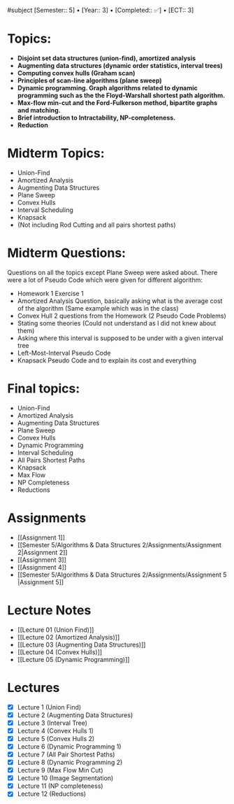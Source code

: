 #subject
[Semester:: 5]   •   [Year:: 3]   •   [Completed:: ✅]  •   [ECT:: 3]
# Topics:
- **Disjoint set data structures (union-find), amortized analysis**
- **Augmenting data structures (dynamic order statistics, interval trees)**
- **Computing convex hulls (Graham scan)**
- **Principles of scan-line algorithms (plane sweep)**
- **Dynamic programming. Graph algorithms related to dynamic programming such as the the Floyd-Warshall shortest path algorithm.**
- **Max-flow min-cut and the Ford-Fulkerson method, bipartite graphs and matching.**
- **Brief introduction to Intractability, NP-completeness.**
- **Reduction**

# Midterm Topics:
- Union-Find 
- Amortized Analysis
- Augmenting Data Structures
- Plane Sweep
- Convex Hulls
- Interval Scheduling
- Knapsack
- (Not including Rod Cutting and all pairs shortest paths)

# Midterm Questions:
Questions on all the topics except Plane Sweep were asked about. There were a lot of Pseudo Code which were given for different algorithm:
- Homework 1 Exercise 1
- Amortized Analysis Question, basically asking what is the average cost of the algorithm (Same example which was in the class)
- Convex Hull 2 questions from the Homework (2 Pseudo Code Problems)
- Stating some theories (Could not understand as I did not knew about them)
- Asking where this interval is supposed to be under with a given interval tree
- Left-Most-Interval Pseudo Code
- Knapsack Pseudo Code and to explain its cost and everything
# Final topics:
- Union-Find
- Amortized Analysis
- Augmenting Data Structures
- Plane Sweep
- Convex Hulls
- Dynamic Programming
- Interval Scheduling
- All Pairs Shortest Paths
- Knapsack
- Max Flow
- NP Completeness
- Reductions

# Assignments
- [[Assignment 1]]
- [[Semester 5/Algorithms & Data Structures 2/Assignments/Assignment 2|Assignment 2]]
- [[Assignment 3]]
- [[Assignment 4]]
- [[Semester 5/Algorithms & Data Structures 2/Assignments/Assignment 5 |Assignment 5]]

# Lecture Notes
- [[Lecture 01 (Union Find)]]
- [[Lecture 02 (Amortized Analysis)]]
- [[Lecture 03 (Augmenting Data Structures)]]
- [[Lecture 04 (Convex Hulls)]]
- [[Lecture 05 (Dynamic Programming)]]

# Lectures
- [x] Lecture 1 (Union Find)
- [x] Lecture 2 (Augmenting Data Structures)
- [x] Lecture 3 (Interval Tree)
- [x] Lecture 4 (Convex Hulls 1)
- [x] Lecture 5 (Convex Hulls 2)
- [x] Lecture 6 (Dynamic Programming 1)
- [x] Lecture 7 (All Pair Shortest Paths)
- [x] Lecture 8 (Dynamic Programming 2)
- [x] Lecture 9 (Max Flow Min Cut)
- [x] Lecture 10 (Image Segmentation)
- [x] Lecture 11 (NP completeness)
- [x] Lecture 12 (Reductions)